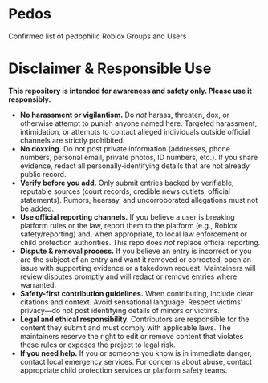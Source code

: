 # Pedos
Confirmed list of pedophilic Roblox Groups and Users 

# Disclaimer & Responsible Use

**This repository is intended for awareness and safety only. Please use it responsibly.**

* **No harassment or vigilantism.** Do *not* harass, threaten, dox, or otherwise attempt to punish anyone named here. Targeted harassment, intimidation, or attempts to contact alleged individuals outside official channels are strictly prohibited.
* **No doxxing.** Do not post private information (addresses, phone numbers, personal email, private photos, ID numbers, etc.). If you share evidence, redact all personally-identifying details that are not already public record.
* **Verify before you add.** Only submit entries backed by verifiable, reputable sources (court records, credible news outlets, official statements). Rumors, hearsay, and uncorroborated allegations must not be added.
* **Use official reporting channels.** If you believe a user is breaking platform rules or the law, report them to the platform (e.g., Roblox safety/reporting) and, when appropriate, to local law enforcement or child protection authorities. This repo does *not* replace official reporting.
* **Dispute & removal process.** If you believe an entry is incorrect or you are the subject of an entry and want it removed or corrected, open an issue with supporting evidence or a takedown request. Maintainers will review disputes promptly and will redact or remove entries where warranted.
* **Safety-first contribution guidelines.** When contributing, include clear citations and context. Avoid sensational language. Respect victims’ privacy—do not post identifying details of minors or victims.
* **Legal and ethical responsibility.** Contributors are responsible for the content they submit and must comply with applicable laws. The maintainers reserve the right to edit or remove content that violates these rules or exposes the project to legal risk.
* **If you need help.** If you or someone you know is in immediate danger, contact local emergency services. For concerns about abuse, contact appropriate child protection services or platform safety teams.
